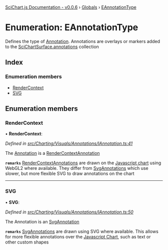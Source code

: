 [SciChart.js Documentation - v0.0.6](../README.md) › [Globals](../globals.md) › [EAnnotationType](eannotationtype.md)

# Enumeration: EAnnotationType

Defines the type of [Annotation](../interfaces/iannotation.md).
Annotations are overlays or markers added to the [SciChartSurface.annotations](../classes/scichartsurface.md#readonly-annotations) collection

## Index

### Enumeration members

* [RenderContext](eannotationtype.md#rendercontext)
* [SVG](eannotationtype.md#svg)

## Enumeration members

###  RenderContext

• **RenderContext**:

*Defined in [src/Charting/Visuals/Annotations/IAnnotation.ts:41](https://github.com/ABTSoftware/SciChart.Dev/blob/46671d21ce/Web/src/SciChart/src/Charting/Visuals/Annotations/IAnnotation.ts#L41)*

The [Annotation](../interfaces/iannotation.md) is a [RenderContextAnnotation](../classes/rendercontextannotationbase.md)

**`remarks`** 
[RenderContextAnnotations](../classes/rendercontextannotationbase.md) are drawn on the
[Javascript chart](https://www.scichart.com/javascript-chart-features) using WebGL2 where available.
They differ from [SvgAnnotations](../classes/svgannotation.md) which use slower,
but more flexible SVG to draw annotations on the chart

___

###  SVG

• **SVG**:

*Defined in [src/Charting/Visuals/Annotations/IAnnotation.ts:50](https://github.com/ABTSoftware/SciChart.Dev/blob/46671d21ce/Web/src/SciChart/src/Charting/Visuals/Annotations/IAnnotation.ts#L50)*

The Annotation is an [SvgAnnotation](../classes/svgannotation.md)

**`remarks`** 
[SvgAnnotations](../classes/svgannotation.md) are drawn using SVG where available.
This allows for more flexible annotations over the
[Javascript Chart](https://www.scichart.com/javascript-chart-features),
such as text or other custom shapes
